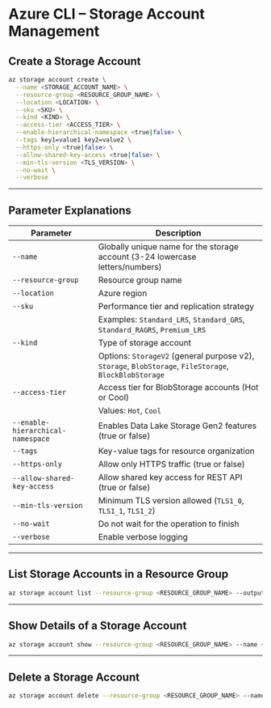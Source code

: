 # Azure CLI – Storage Account Management

## Create a Storage Account

```bash
az storage account create \
  --name <STORAGE_ACCOUNT_NAME> \
  --resource-group <RESOURCE_GROUP_NAME> \
  --location <LOCATION> \
  --sku <SKU> \
  --kind <KIND> \
  --access-tier <ACCESS_TIER> \
  --enable-hierarchical-namespace <true|false> \
  --tags key1=value1 key2=value2 \
  --https-only <true|false> \
  --allow-shared-key-access <true|false> \
  --min-tls-version <TLS_VERSION> \
  --no-wait \
  --verbose
````

---

## Parameter Explanations

| Parameter                         | Description                                                                                            |
| --------------------------------- | ------------------------------------------------------------------------------------------------------ |
| `--name`                          | Globally unique name for the storage account (3-24 lowercase letters/numbers)                          |
| `--resource-group`                | Resource group name                                                                                    |
| `--location`                      | Azure region                                                                                           |
| `--sku`                           | Performance tier and replication strategy                                                              |
|                                   | Examples: `Standard_LRS`, `Standard_GRS`, `Standard_RAGRS`, `Premium_LRS`                              |
| `--kind`                          | Type of storage account                                                                                |
|                                   | Options: `StorageV2` (general purpose v2), `Storage`, `BlobStorage`, `FileStorage`, `BlockBlobStorage` |
| `--access-tier`                   | Access tier for BlobStorage accounts (Hot or Cool)                                                     |
|                                   | Values: `Hot`, `Cool`                                                                                  |
| `--enable-hierarchical-namespace` | Enables Data Lake Storage Gen2 features (true or false)                                                |
| `--tags`                          | Key-value tags for resource organization                                                               |
| `--https-only`                    | Allow only HTTPS traffic (true or false)                                                               |
| `--allow-shared-key-access`       | Allow shared key access for REST API (true or false)                                                   |
| `--min-tls-version`               | Minimum TLS version allowed (`TLS1_0`, `TLS1_1`, `TLS1_2`)                                             |
| `--no-wait`                       | Do not wait for the operation to finish                                                                |
| `--verbose`                       | Enable verbose logging                                                                                 |

---

## List Storage Accounts in a Resource Group

```bash
az storage account list --resource-group <RESOURCE_GROUP_NAME> --output table
```

---

## Show Details of a Storage Account

```bash
az storage account show --resource-group <RESOURCE_GROUP_NAME> --name <STORAGE_ACCOUNT_NAME> --output json
```

---

## Delete a Storage Account

```bash
az storage account delete --resource-group <RESOURCE_GROUP_NAME> --name <STORAGE_ACCOUNT_NAME> --yes
```

```
